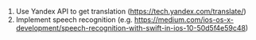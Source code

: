 1. Use Yandex API to get translation (https://tech.yandex.com/translate/)
2. Implement speech recognition (e.g. https://medium.com/ios-os-x-development/speech-recognition-with-swift-in-ios-10-50d5f4e59c48)
